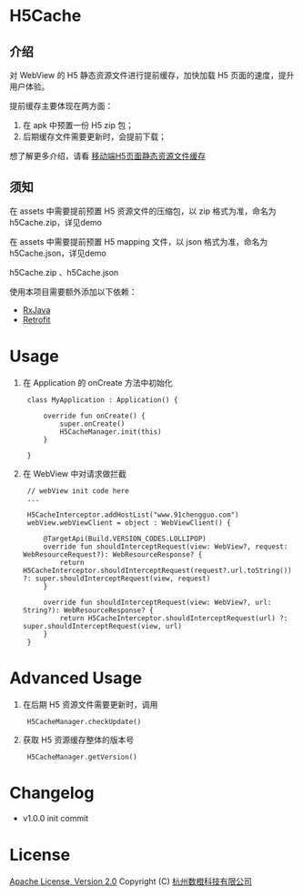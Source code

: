 H5Cache
===
介绍
---
对 WebView 的 H5 静态资源文件进行提前缓存，加快加载 H5 页面的速度，提升用户体验。

提前缓存主要体现在两方面：

1. 在 apk 中预置一份 H5 zip 包；
2. 后期缓存文件需要更新时，会提前下载；

想了解更多介绍，请看 [移动端H5页面静态资源文件缓存](http://code.91chengguo.com/blog/h5-cache/)

须知
---
在 assets 中需要提前预置 H5 资源文件的压缩包，以 zip 格式为准，命名为 h5Cache.zip，详见demo

在 assets 中需要提前预置 H5 mapping 文件，以 json 格式为准，命名为 h5Cache.json，详见demo

h5Cache.zip 、h5Cache.json

使用本项目需要额外添加以下依赖：

* [RxJava](https://github.com/ReactiveX/RxJava)
* [Retrofit](https://github.com/square/retrofit)
   
   
Usage
===       
1. 在 Application 的 onCreate 方法中初始化


        class MyApplication : Application() {
        
            override fun onCreate() {
                super.onCreate()
                H5CacheManager.init(this)
            }
        
        }

2. 在 WebView 中对请求做拦截


        // webView init code here
        ...
        
        H5CacheInterceptor.addHostList("www.91chengguo.com")
        webView.webViewClient = object : WebViewClient() {
        
            @TargetApi(Build.VERSION_CODES.LOLLIPOP)
            override fun shouldInterceptRequest(view: WebView?, request: WebResourceRequest?): WebResourceResponse? {
                return H5CacheInterceptor.shouldInterceptRequest(request?.url.toString()) ?: super.shouldInterceptRequest(view, request)
            }
        
            override fun shouldInterceptRequest(view: WebView?, url: String?): WebResourceResponse? {
                return H5CacheInterceptor.shouldInterceptRequest(url) ?: super.shouldInterceptRequest(view, url)
            }
        }
      
      
Advanced Usage    
===     
1. 在后期 H5 资源文件需要更新时，调用


        H5CacheManager.checkUpdate()    
        
2. 获取 H5 资源缓存整体的版本号


        H5CacheManager.getVersion()     
        
        
Changelog
===
* v1.0.0 init commit

License
===
[Apache License, Version 2.0](http://www.apache.org/licenses/LICENSE-2.0.html) Copyright (C) [杭州数橙科技有限公司](https://github.com/HangZhouShuChengKeJi)

